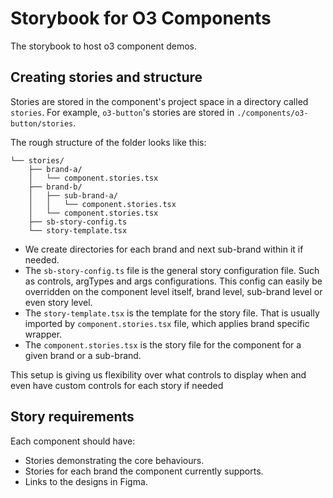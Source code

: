 # Storybook for O3 Components

The storybook to host o3 component demos.

## Creating stories and structure

Stories are stored in the component's project space in a directory called `stories`. For example, `o3-button`'s stories are stored in `./components/o3-button/stories`.

The rough structure of the folder looks like this:

```.
└── stories/
    ├── brand-a/
    │   └── component.stories.tsx
    ├── brand-b/
    │   ├── sub-brand-a/
    │   │   └── component.stories.tsx
    │   └── component.stories.tsx
    ├── sb-story-config.ts
    └── story-template.tsx
```

- We create directories for each brand and next sub-brand within it if needed.
- The `sb-story-config.ts` file is the general story configuration file. Such as controls, argTypes and args configurations. This config can easily be overridden on the component level itself, brand level, sub-brand level or even story level.
- The `story-template.tsx` is the template for the story file. That is usually imported by `component.stories.tsx` file, which applies brand specific wrapper.
- The `component.stories.tsx` is the story file for the component for a given brand or a sub-brand.

This setup is giving us flexibility over what controls to display when and even have custom controls for each story if needed

## Story requirements

Each component should have:
* Stories demonstrating the core behaviours.
* Stories for each brand the component currently supports.
* Links to the designs in Figma.

